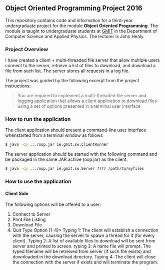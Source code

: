 ## Object Oriented Programming Project 2016

This repository contains code and information for a third-year undergraduate project for the module **Object Oriented Programming**.
The module is taught to undergraduate students at [GMIT](http://www.gmit.ie) in the Department of Computer Science and Applied Physics.
The lecturer is John Healy.

### Project Overview
I have created a client + multi-threaded file server that allow multiple users connect to the server, retrieve a list of files to download, and download a file from such list. The server stores all requests in a log file.

The project was guided by the following excerpt from the project instructions:
>You are required to implement a multi-threaded file server and logging application that allows a  client  application  to  download  files using a  set  of  options  presented  in  a  terminal  user interface

### How to run the application
The client application should present a command-line user interface whenstarted from a terminal window as follows

```bash
$ java -cp .:./oop.jar ie.gmit.sw.ClientRunner
```

The server application should be started with the following command and be packaged in the same JAR achive (oop.jar) as the client:

```bash
$ java -cp .:./oop.jar ie.gmit.sw.Server 7777 /path/to/myfiles
```


### How to use the application
#### Client Side
The following options will be offered to a user:

1. Connect to Server
2. Print File Listing
3. Download File
4. Quit
Type Option [1-4]>
Typing 1: The client will establish a connection with the server, causing the server to spawn a thread for it (for every client).
Typing 2: A list of available files to download will be sent from server and printed to screen.
typing 3: A name file will prompt. The typed filename will be retreived from server (if such file exists) and downloaded in the download directory.
Typing 4: The client will close the connection with the server if exists and will terminate the program.

